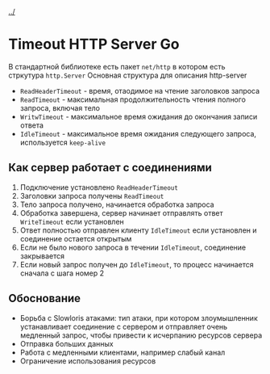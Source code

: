 [../](../README.md)

# Timeout HTTP Server Go
В стандартной библиотеке есть пакет `net/http` в котором есть стркутура `http.Server` Основная структура для описания http-server

 - `ReadHeaderTimeout` - время, отаодимое на чтение заголовков запроса 
 - `ReadTimeout` - максимальная продолжительность чтения полного запроса, включая тело
 - `WritwTimeout` - максимальное время ожидания до окончания записи ответа
 - `IdleTimeout` - максимальное время ожидания следующего запроса, используется `keep-alive`

## Как сервер работает с соединениями

1. Подключение установлено `ReadHeaderTimeout`
2. Заголовки запроса получены `ReadTimeout`
3. Тело запроса получено, начинается обработка запроса
4. Обработка завершена, сервер начинает отправлять ответ `WriteTimeout` если установлен
5. Ответ полностью отправлен клиенту `IdleTimeout` если установлен и соединение остается открытым
6. Если не было нового запроса в течении `IdleTimeout`, соединение закрывается 
7. Если новый запрос получен до `IdleTimeout`, то процесс начинается сначала с шага номер 2

## Обоснование
 - Борьба с Slowloris атаками: тип атаки, при котором злоумышленник устанавливает соединение с сервером и отправляет очень медленный запрос, чтобы привести к исчерпанию ресурсов сервера
 - Отправка больших данных
 - Работа с медленными клиентами, например слабый канал
 - Ограничение использования ресурсов